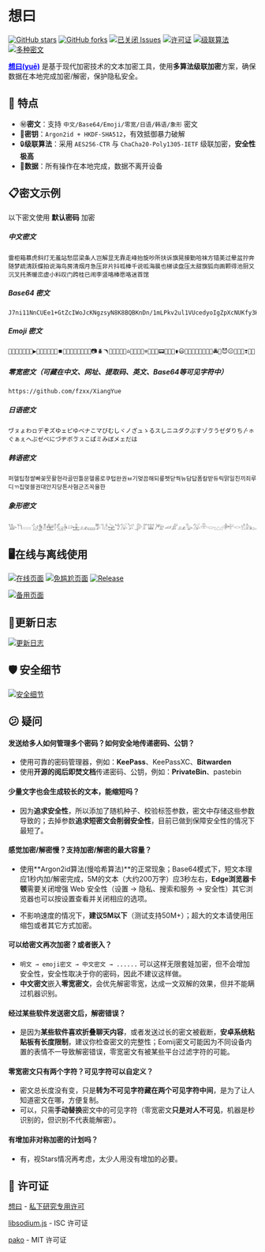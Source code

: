 # 想曰

[![GitHub stars](https://img.shields.io/github/stars/fzxx/XiangYue?style=social)](https://github.com/fzxx/XiangYue)   [![GitHub forks](https://img.shields.io/github/forks/fzxx/XiangYue?style=social&logo=github)](https://github.com/fzxx/XiangYue)   [![已关闭 Issues](https://img.shields.io/github/issues-closed/fzxx/XiangYue?label=已解决问题&color=green&logo=github)](https://github.com/fzxx/XiangYue/issues?q=is%3Aissue+is%3Aclosed)   [![许可证](https://img.shields.io/badge/License-私下研究专用许可-blue?logo=github)](https://github.com/fzxx/XiangYue/blob/main/main/License.txt)
[![级联算法](https://img.shields.io/badge/%E6%96%87%E6%9C%AC%E5%8A%A0%E5%AF%86%E9%A6%96%E4%B8%AA%E7%BA%A7%E8%81%94%E7%AE%97%E6%B3%95%E5%B7%A5%E5%85%B7-AES256%20CTR%20+%20ChaCha20%20Poly1305%20IETF-purple?logo=cryptpad&logoColor=white)](https://github.com/fzxx/XiangYue?tab=readme-ov-file#%EF%B8%8F-%E6%8A%80%E6%9C%AF%E7%BB%86%E8%8A%82)   [![多种密文](https://img.shields.io/badge/%E6%94%AF%E6%8C%81%E5%A4%9A%E7%A7%8D%E5%AF%86%E6%96%87-%E4%B8%AD%E6%96%87/Base64/Emoji/%E9%9B%B6%E5%AE%BD/%E6%97%A5%E8%AF%AD/%E9%9F%A9%E8%AF%AD/%E8%B1%A1%E5%BD%A2-purple?logo=livechat&logoColor=white)](https://github.com/fzxx/XiangYue?tab=readme-ov-file#-%E7%89%B9%E7%82%B9)

<span style="color: Blue;"><strong><a href="https://github.com/fzxx/XiangYue" style="color: inherit;">想曰(yuē)</a></strong></span> 是基于现代加密技术的文本加密工具，使用**多算法级联加密**方案，确保数据在本地完成加密/解密，保护隐私安全。


## 🌟 特点

- ㊙️**密文**：支持 `中文/Base64/Emoji/零宽/日语/韩语/象形` 密文
- 🔐**密钥**：`Argon2id + HKDF-SHA512`，有效抵御暴力破解
- 🔒**级联算法**：采用 `AES256-CTR` 与 `ChaCha20-Poly1305-IETF` 级联加密，**安全性极高**
- 📄**数据**：所有操作在本地完成，数据不离开设备

## 📋密文示例

以下密文使用 **默认密码** 加密

##### 中文密文

```
雷柜箱慕虎斜灯无羞站愁层梁条人岂解显无靠走峰抬旋吵所扶诉旗晃接勤哈袜方错美过晕盆拧奔随梦疏清跃蝶拍说海鸟房清烟月急压非片抖呱棒千说呱海晨也梯读盘压太甜旗狐向画颗得池厨又沉叉托茶暖峦虚小料叹门跨桂已闹李竖咯棒愿咯迷首馆
```

##### Base64 密文

```
J7ni11NnCUEe1+GtZcIWoJcKNgzsyN8K8BQBKnDn/1mLPkv2ul1VUcedyoIgZpXcNUKfy3HhZI6soaa54UcqLtJs52caSPuVo3EBOYvMqYS2
```

##### Emoji 密文

```
🍿⏫🐜🤕🚛🤧🎲▶️🦕🦢🛴🔣🏨💽⏹️🦴🐫🏓🔌🧂😚🚠🚢📷🪲🪃🚬🦋🤒🍏⏫♎️🦼📀📼😴⚜️👩👾🦇📟🍌🦏🕍⚱️😃🔭🧽🦍🍎🤫🌉🌆🥔🚔🍢😈😐🐌🏓🔋❣️💸🍑
```

##### 零宽密文（可藏在中文、网址、提取码、英文、Base64等可见字符中）

`https://github.com/fzxx/⁣⁡⁤؜⁣‍⁤⁣⁪⁡⁢‍⁤؜⁢⁭⁢⁯⁡⁢⁤⁯⁪⁢⁡‍⁤⁣⁤⁯⁤⁤⁢؜⁤⁮⁡⁠⁪‍⁣‍⁣⁣⁢⁬⁤͏⁤⁢⁣‌⁣⁪⁠⁮⁢⁯⁢⁮⁤⁠⁣⁣⁣‍⁣⁠⁤‍⁡‌⁤͏⁤⁡⁪⁬⁣⁫⁡⁠⁢⁢⁪‍⁢⁠⁤⁬⁡⁣⁤؜⁪⁢⁣⁪⁪‌⁢⁠⁪⁠⁣⁢⁪‍⁣⁫⁡⁬⁤⁭⁤⁠⁪‍⁢⁫⁢⁡⁡⁫⁣⁣⁡͏‌XiangYue`

##### 日语密文

```
ヷㇴょわㇿデぞズゆェピゆベナこマびむしヾノざュゝるスしニユダクぷすゾゔうゼダりち〴ㇹぐぁぇヘぷゼぺにづヂボゔㇲこぱミみぼメェだは
```

##### 韩语密文

```
퍼헬팁청쌀빠꽂뭇활현라골띤틀문헬룸로쿠텁완권ㅂ기멎끔해되릎펫닫궉뉴담답폼칼받듀릭맑일친끼죄루디ㄲ집멎블권대안지당톤사혐군즈꼭율한
```

##### 象形密文

```
𓅺𓎓𓐌𓃩𓋅𓁳𓈦𓋾𓃵𓋄𓄖𓈽𓃭𓈚𓀄𓌏𓀭𓉎𓁙𓅮𓅯𓋶𓀣𓀬𓌚𓅟𓌧𓀊𓃭𓅭𓅮𓎴𓂌𓈉𓄸𓎜𓎙𓀹𓃦𓂄𓏫𓅍𓃯𓁱𓁀𓈸𓆀𓈁𓏄𓐤𓀢𓄗𓋃𓃭𓌝𓈴𓋚𓆐𓉬𓇹𓐌𓌨𓄗𓋩
```


## 🖥️在线与离线使用

[![在线页面](https://img.shields.io/badge/在线页面-想曰-yellow?logo=googlechrome&logoColor=white)](https://xyue.515188.xyz/)   [![免尴尬页面](https://img.shields.io/badge/免尴尬页面-想说-green?logo=firefox&logoColor=white)](https://xshuo.515188.xyz/)   [![Release](https://img.shields.io/github/v/release/fzxx/XiangYue?label=离线客户端&color=blue&logo=github)](https://github.com/fzxx/XiangYue/releases)

<a href="https://xiangyue.js.org/" target="_blank" rel="noopener noreferrer"><img src="https://img.shields.io/badge/备用页面-想曰-yellow?logo=googlechrome&logoColor=white" alt="备用页面"></a>


## 🔄️更新日志

[![更新日志](https://img.shields.io/badge/更新日志-gold?style=for-the-badge&logo=refinedgithub&logoColor=white)](https://github.com/fzxx/XiangYue/blob/main/CHANGELOG.md)

## 🛡️ 安全细节

[![安全细节](https://img.shields.io/badge/%E5%AE%89%E5%85%A8%E7%BB%86%E8%8A%82-gold?style=for-the-badge&logo=github&&logoColor=black)](https://github.com/fzxx/XiangYue/blob/main/SECURITY.md)

## 😕 疑问

#### 发送给多人如何管理多个密码？如何安全地传递密码、公钥？

- 使用可靠的密码管理器，例如：**KeePass**、KeePassXC、**Bitwarden**
- 使用**开源的阅后即焚文档**传递密码、公钥，例如：**PrivateBin**、pastebin

#### 少量文字也会生成较长的文本，能缩短吗？

- 因为**追求安全性**，所以添加了随机种子、校验标签参数，密文中存储这些参数导致的；去掉参数**追求短密文会削弱安全性**，目前已做到保障安全性的情况下最短了。

#### 感觉加密/解密慢？支持加密/解密的最大容量？

- 使用**Argon2id算法(慢哈希算法)**的正常现象；Base64模式下，短文本理应1秒内加/解密完成，5M的文本（大约200万字）应3秒左右，**Edge浏览器卡顿**需要关闭增强 Web 安全性（设置 → 隐私、搜索和服务 → 安全性）其它浏览器也可以按设置查看并关闭相应的选项。

- 不影响速度的情况下，**建议5M以下**（测试支持50M+）；超大的文本请使用压缩包或者其它方式加密。

#### 可以给密文再次加密？或者嵌入？

- `明文 → emoji密文 → 中文密文 → ......`  可以这样无限套娃加密，但不会增加安全性，安全性取决于你的密码，因此不建议这样做。
- **中文密文**嵌入**零宽密文**，会优先解密零宽，达成一文双解的效果，但并不能瞒过机器识别。

#### 经过某些软件发送密文后，解密错误？

- 是因为**某些软件喜欢折叠聊天内容**，或者发送过长的密文被截断，**安卓系统粘贴板有长度限制**，建议你检查密文的完整性；Eomij密文可能因为不同设备内置的表情不一导致解密错误，零宽密文有被某些平台过滤字符的可能。

#### 零宽密文只有两个字符？可见字符可以自定义？

- 密文总长度没有变，只是**转为不可见字符藏在两个可见字符中间**，是为了让人知道密文在哪，方便复制。
- 可以，只需**手动替换**密文中的可见字符（零宽密文**只是对人不可见**，机器是秒识别的，但识别不代表能解密）。

#### 有增加非对称加密的计划吗？

- 有，视Stars情况再考虑，太少人用没有增加的必要。

## 📖 许可证

[想曰](https://github.com/fzxx/XiangYue) - [私下研究专用许可](https://github.com/fzxx/XiangYue?tab=License-1-ov-file#)

[libsodium.js](https://github.com/jedisct1/libsodium.js/) - ISC 许可证

[pako](https://github.com/nodeca/pako) - MIT 许可证
